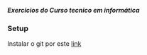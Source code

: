 ***Exercicios do Curso tecnico em informática***

### Setup

Instalar o git por este [link](https://git-scm.com/download/win)


